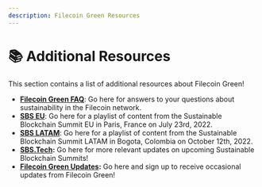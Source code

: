 ```yaml
---
description: Filecoin Green Resources
---
```


# 📚 Additional Resources

This section contains a list of additional resources about Filecoin Green!

* [**Filecoin Green FAQ**](https://www.notion.so/ecosystem-wg/Filecoin-Green-FAQ-bda74338c8af4eb78e896fffa8925c5c): Go here for answers to your questions about sustainability in the Filecoin network.
* [**SBS EU**](https://www.youtube.com/watch?v=0BSjAct8KVw): Go here for a playlist of content from the Sustainable Blockchain Summit EU in Paris, France on July 23rd, 2022.
* [**SBS LATAM**](https://www.youtube.com/playlist?list=PL\_0VrY55uV1-mrfuGiZK4-rNTcYxURA5J): Go here for a playlist of content from the Sustainable Blockchain Summit LATAM in Bogota, Colombia on October 12th, 2022.
* [**SBS.Tech**](https://sbs.tech/)**:** Go here for more relevant updates on upcoming Sustainable Blockchain Summits!
* [**Filecoin Green Updates**](https://docs.google.com/forms/d/e/1FAIpQLSfaNbSLlyhHtr76cA7IcVtnQDv21nzyYVMHjJETnP0VitRSGA/viewform)**:** Go here and sign up to receive occasional updates from Filecoin Green!

